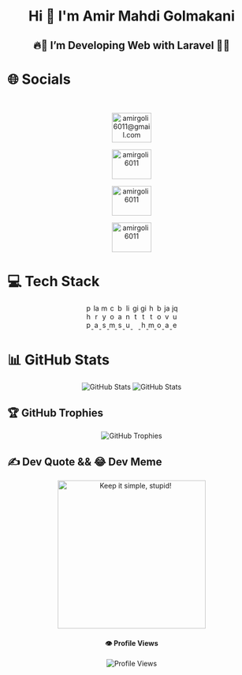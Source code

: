 <div align="center">

  # Hi 👋 I'm Amir Mahdi Golmakani
  ## 🔥🚀 I’m Developing Web with Laravel 🚀🔥
</div>

# 🌐 Socials
<br clear="both">

<div align="center">

  [<a href="mailto:amirgoli6011@gmail.com" target="_blank">
    <img
      src="https://raw.githubusercontent.com/maurodesouza/profile-readme-generator/master/src/assets/icons/social/gmail/default.svg"
      width="80" height="60" alt="amirgoli6011@gmail.com"/>
  </a>]()

  [<a href="https://t.me/amirgoli6011" target="_blank">
    <img
      src="https://raw.githubusercontent.com/maurodesouza/profile-readme-generator/master/src/assets/icons/social/telegram/default.svg"
      width="80" height="60" alt="amirgoli6011"/>
  </a>]()

  [<a href="https://www.instagram.com/amirgoli6011" target="_blank">
    <img
      src="https://raw.githubusercontent.com/maurodesouza/profile-readme-generator/master/src/assets/icons/social/instagram/default.svg"
      width="80" height="60" alt="amirgoli6011"/>
  </a>]()

  [<a href="https://linkedin.com/in/amirgoli6011" target="_blank">
    <img
      src="https://raw.githubusercontent.com/maurodesouza/profile-readme-generator/master/src/assets/icons/social/linkedin/default.svg"
      width="80" height="60" alt="amirgoli6011"/>
  </a>]()

</div>

###

# 💻 Tech Stack
<div align="center">

  <a href="https://www.php.net" target="_blank">
    <img
      src="https://cdn.jsdelivr.net/gh/devicons/devicon/icons/php/php-original.svg"
      width="12" height="50" alt="php"/>
  </a>

  <a href="https://www.laravel.com" target="_blank">
    <img
      src="https://cdn.simpleicons.org/laravel/FF2D20"
      width="12" height="50" alt="laravel"/>
  </a>

  <a href="https://www.mysql.com" target="_blank">
    <img
      src="https://cdn.jsdelivr.net/gh/devicons/devicon/icons/mysql/mysql-original.svg"
      width="12" height="50" alt="mysql"/>
  </a>

  <a href="https://getcomposer.org" target="_blank">
    <img
      src="https://cdn.jsdelivr.net/gh/devicons/devicon/icons/composer/composer-original.svg"
      width="12" height="50" alt="composer"/>
  </a>

  <a href="https://www.gnu.org/software/bash" target="_blank">
    <img
      src="https://skillicons.dev/icons?i=bash"
      width="12" height="50" alt="bash"/>
  </a>

  <a href="https://www.linux.org" target="_blank">
    <img
      src="https://cdn.jsdelivr.net/gh/devicons/devicon/icons/linux/linux-original.svg"
      width="12" height="50" alt="linux"/>
  </a>

  <a href="https://git-scm.com" target="_blank">
    <img
      src="https://cdn.jsdelivr.net/gh/devicons/devicon/icons/git/git-original.svg"
      width="12" height="50" alt="git"/>
  </a>

  <a href="https://github.com" target="_blank">
    <img
      src="https://skillicons.dev/icons?i=github"
      width="12" height="50" alt="github"/>
  </a>

  <a href="https://www.w3schools.com/html" target="_blank">
    <img
      src="https://cdn.jsdelivr.net/gh/devicons/devicon/icons/html5/html5-original.svg"
      width="12" height="50" alt="html5"/>
  </a>

  <a href="https://getbootstrap.com" target="_blank">
    <img
      src="https://cdn.jsdelivr.net/gh/devicons/devicon/icons/bootstrap/bootstrap-original.svg"
      width="12" height="50" alt="bootstrap"/>
  </a>

  <a href="https://www.javascript.com" target="_blank">
    <img
      src="https://cdn.jsdelivr.net/gh/devicons/devicon/icons/javascript/javascript-original.svg"
      width="12" height="50" alt="javascript"/>
  </a>

  <a href="https://jquery.com" target="_blank">
    <img
      src="https://cdn.jsdelivr.net/gh/devicons/devicon/icons/jquery/jquery-original.svg"
      width="12" height="50" alt="jquery"/>
  </a>

</div>

# 📊 GitHub Stats
<div align="center">
  <img
    src="https://github-readme-streak-stats.herokuapp.com/?user=amirgoli6011&theme=dark&hide_border=false"
    alt="GitHub Stats">
  <img
    src="https://github-readme-stats.vercel.app/api?username=amirgoli6011&theme=dark&hide_border=false&include_all_commits=false&count_private=true"
    alt="GitHub Stats">
</div>

## 🏆 GitHub Trophies
<div align="center">
  <img
    src="https://github-profile-trophy.vercel.app/?username=amirgoli6011&theme=dark&no-frame=false&no-bg=false&margin-w=4"
    alt="GitHub Trophies">
</div>

## ✍️ Dev Quote && 😂 Dev Meme
<div align="center">
  <img
    src="https://quotes-github-readme.vercel.app/api?theme=nord&border=true&quote=Keep+it+simple,+stupid!&author=Kelly+Johnson"
    alt="Keep it simple, stupid!" style="height:300px">
</div>

<div align="center">

  #### 👁️ Profile Views
  <img src="https://profile-counter.glitch.me/amirgoli6011/count.svg?"
    alt="Profile Views">
</div>
